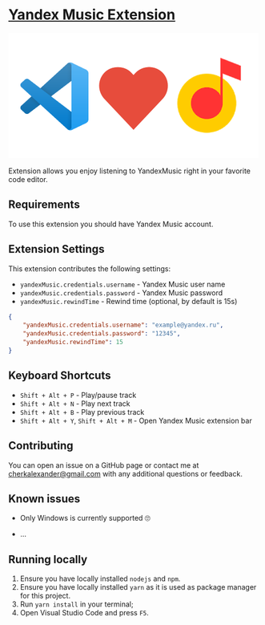 # [Yandex Music Extension](https://marketplace.visualstudio.com/items?itemName=acherkashin.yandex-music-extension)

![Visual Studio Code loves Yandex Music](images/vs-loves-yandex-music.png)

Extension allows you enjoy listening to YandexMusic right in your favorite code editor.

## Requirements

To use this extension you should have Yandex Music account.

## Extension Settings

This extension contributes the following settings:

- `yandexMusic.credentials.username` - Yandex Music user name
- `yandexMusic.credentials.password` - Yandex Music password
- `yandexMusic.rewindTime` - Rewind time (optional, by default is 15s)

```json
{
    "yandexMusic.credentials.username": "example@yandex.ru",
    "yandexMusic.credentials.password": "12345",
    "yandexMusic.rewindTime": 15
}
```

## Keyboard Shortcuts

- `Shift + Alt + P` - Play/pause track
- `Shift + Alt + N` - Play next track
- `Shift + Alt + B` - Play previous track
- `Shift + Alt + Y`, `Shift + Alt + M` - Open Yandex Music extension bar

## Contributing

You can open an issue on a GitHub page or contact me at cherkalexander@gmail.com with any additional questions or feedback.

## Known issues

- Only Windows is currently supported 🙄

- ...
## Running locally

1. Ensure you have locally installed `nodejs` and `npm`.
2. Ensure you have locally installed `yarn` as it is used as package manager for this project.
3. Run `yarn install` in your terminal;
4. Open Visual Studio Code and press `F5`.